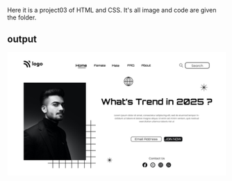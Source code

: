 Here it is a project03 of HTML and CSS. It's all image and code are given the folder.

## **output**

![](./image/output.png)
